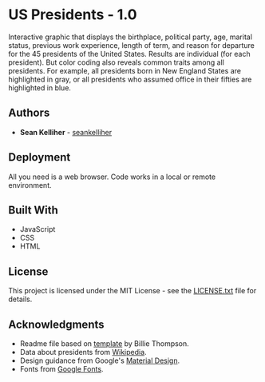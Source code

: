 # US Presidents - 1.0

Interactive graphic that displays the birthplace, political party, age, marital status, previous work experience, length of term, and reason for departure for the 45 presidents of the United States. Results are individual (for each president). But color coding also reveals common traits among all presidents. For example, all presidents born in New England States are highlighted in gray, or all presidents who assumed office in their fifties are highlighted in blue.

## Authors

* **Sean Kelliher** - [seankelliher](https://github.com/seankelliher)

## Deployment

All you need is a web browser. Code works in a local or remote environment.

## Built With

* JavaScript
* CSS
* HTML

## License

This project is licensed under the MIT License - see the [LICENSE.txt](LICENSE.txt) file for details.

## Acknowledgments

* Readme file based on [template](https://gist.github.com/PurpleBooth/109311bb0361f32d87a2) by Billie Thompson.
* Data about presidents from [Wikipedia](https://www.wikipedia.org).
* Design guidance from Google's [Material Design](https://material.io/design).
* Fonts from [Google Fonts](https://fonts.google.com).